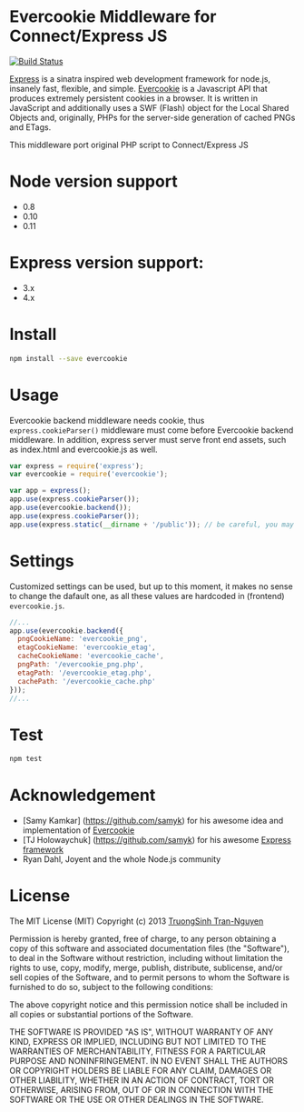 # Evercookie Middleware for Connect/Express JS

[![Build Status](https://travis-ci.org/truongsinh/node-evercookie.png?branch=master)](https://travis-ci.org/truongsinh/node-evercookie)

[Express](http://expressjs.com) is a sinatra inspired web development framework for node.js, insanely fast, flexible, and simple.
[Evercookie](http://samy.pl/evercookie/) is a Javascript API that produces extremely persistent cookies in a browser.
It is written in JavaScript and additionally uses a SWF (Flash) object for the Local Shared Objects and,
originally, PHPs for the server-side generation of cached PNGs and ETags.

This middleware port original PHP script to Connect/Express JS

# Node version support
- 0.8
- 0.10
- 0.11

# Express version support:
- 3.x
- 4.x

# Install
```bash
npm install --save evercookie
```

# Usage
Evercookie backend middleware needs cookie, thus `express.cookieParser()` middleware must come before Evercookie backend middleware.
In addition, express server must serve front end assets, such as index.html and evercookie.js as well.
```js
var express = require('express');
var evercookie = require('evercookie');

var app = express();
app.use(express.cookieParser());
app.use(evercookie.backend());
app.use(express.cookieParser());
app.use(express.static(__dirname + '/public')); // be careful, you may want to use path.join instead!
```

# Settings
Customized settings can be used, but up to this moment, it makes no sense to change the dafault one,
as all these values are hardcoded in (frontend) `evercookie.js`.
```js
//...
app.use(evercookie.backend({
  pngCookieName: 'evercookie_png',
  etagCookieName: 'evercookie_etag',
  cacheCookieName: 'evercookie_cache',
  pngPath: '/evercookie_png.php',
  etagPath: '/evercookie_etag.php',
  cachePath: '/evercookie_cache.php'
}));
//...
```

# Test
```bash
npm test
```

# Acknowledgement
- [Samy Kamkar] (https://github.com/samyk) for his awesome idea and implementation of [Evercookie](http://samy.pl/evercookie/)
- [TJ Holowaychuk] (https://github.com/samyk) for his awesome [Express framework](http://expressjs.com/)
- Ryan Dahl, Joyent and the whole Node.js community

# License
The MIT License (MIT)
Copyright (c) 2013 [TruongSinh Tran-Nguyen](i@truongsinh.pro)

Permission is hereby granted, free of charge, to any person obtaining a copy of this software and associated documentation files (the "Software"),
to deal in the Software without restriction, including without limitation the rights to use, copy, modify, merge, publish, distribute, sublicense,
and/or sell copies of the Software, and to permit persons to whom the Software is furnished to do so, subject to the following conditions:

The above copyright notice and this permission notice shall be included in all copies or substantial portions of the Software.

THE SOFTWARE IS PROVIDED "AS IS", WITHOUT WARRANTY OF ANY KIND, EXPRESS OR IMPLIED, INCLUDING BUT NOT LIMITED TO THE WARRANTIES OF MERCHANTABILITY,
FITNESS FOR A PARTICULAR PURPOSE AND NONINFRINGEMENT. IN NO EVENT SHALL THE AUTHORS OR COPYRIGHT HOLDERS BE LIABLE FOR ANY CLAIM, DAMAGES OR OTHER
LIABILITY, WHETHER IN AN ACTION OF CONTRACT, TORT OR OTHERWISE, ARISING FROM, OUT OF OR IN CONNECTION WITH THE SOFTWARE OR THE USE OR OTHER DEALINGS
IN THE SOFTWARE.
